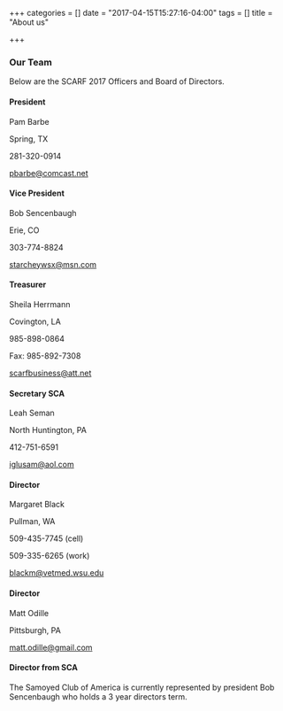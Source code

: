+++
categories = []
date = "2017-04-15T15:27:16-04:00"
tags = []
title = "About us"

+++

<div class="heading mb-small">
<h3>Our Team</h3>
</div>

Below are the SCARF 2017 Officers and Board of Directors.

#### President

Pam Barbe

Spring, TX

281-320-0914

[pbarbe@comcast.net](mailto:pbarbe@comcast.net)

#### Vice President

Bob Sencenbaugh

Erie, CO

303-774-8824

[starcheywsx@msn.com](mailto:starcheywsx@msn.com)

#### Treasurer

Sheila Herrmann

Covington, LA

985-898-0864

Fax: 985-892-7308

[scarfbusiness@att.net](mailto:scarfbusiness@att.net)

#### Secretary SCA

Leah Seman

North Huntington, PA

412-751-6591

[iglusam@aol.com](mailto:iglusam@aol.com)

#### Director

Margaret Black

Pullman, WA

509-435-7745 (cell)

509-335-6265 (work)

[blackm@vetmed.wsu.edu](mailto:blackm@vetmed.wsu.edu)

#### Director

Matt Odille

Pittsburgh, PA

[matt.odille@gmail.com](mailto:matt.odille@gmail.com)

#### Director from SCA

The Samoyed Club of America is currently represented by president Bob Sencenbaugh who holds a 3 year directors term.
